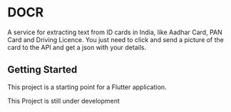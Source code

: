 # DOCR

A service for extracting text from ID cards in India, like Aadhar Card, PAN Card and Driving Licence. You just need to click and send a picture of the card to the API and get a json with your details.

## Getting Started

This project is a starting point for a Flutter application.

This Project is still under development
